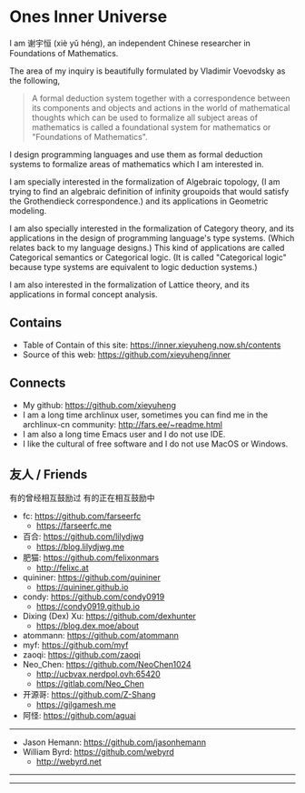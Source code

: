 # Ones Inner Universe

I am 谢宇恒 (xiè yǔ héng),
an independent Chinese researcher in Foundations of Mathematics.

The area of my inquiry is beautifully formulated by Vladimir Voevodsky as the following,

> A formal deduction system together with a correspondence
> between its components and objects and actions in the world of mathematical thoughts
> which can be used to formalize all subject areas of mathematics
> is called a foundational system for mathematics or "Foundations of Mathematics".

I design programming languages
and use them as formal deduction systems
to formalize areas of mathematics which I am interested in.

I am specially interested in the formalization of Algebraic topology,
(I am trying to find an algebraic definition of infinity groupoids
that would satisfy the Grothendieck correspondence.)
and its applications in Geometric modeling.

I am also specially interested in the formalization of Category theory,
and its applications in the design of programming language's type systems.
(Which relates back to my language designs.)
This kind of applications are called Categorical semantics or Categorical logic.
(It is called "Categorical logic" because type systems are equivalent to logic deduction systems.)

I am also interested in the formalization of Lattice theory,
and its applications in formal concept analysis.

## Contains

- Table of Contain of this site: https://inner.xieyuheng.now.sh/contents
- Source of this web: https://github.com/xieyuheng/inner

## Connects

- My github: https://github.com/xieyuheng
- I am a long time archlinux user,
  sometimes you can find me in the archlinux-cn community: http://fars.ee/~readme.html
- I am also a long time Emacs user and I do not use IDE.
- I like the cultural of free software and I do not use MacOS or Windows.

## 友人 / Friends

有的曾经相互鼓励过
有的正在相互鼓励中

- fc: https://github.com/farseerfc
  - https://farseerfc.me
- 百合: https://github.com/lilydjwg
  - https://blog.lilydjwg.me
- 肥猫: https://github.com/felixonmars
  - http://felixc.at
- quininer: https://github.com/quininer
  - https://quininer.github.io
- condy: https://github.com/condy0919
  - https://condy0919.github.io
- Dixing (Dex) Xu: https://github.com/dexhunter
  - https://blog.dex.moe/about
- atommann: https://github.com/atommann
- myf: https://github.com/myf
- zaoqi: https://github.com/zaoqi
- Neo_Chen: https://github.com/NeoChen1024
  - http://ucbvax.nerdpol.ovh:65420
  - https://gitlab.com/Neo_Chen
- 开源哥: https://github.com/Z-Shang
  - https://gilgamesh.me
- 阿怪: https://github.com/aguai

------

- Jason Hemann: https://github.com/jasonhemann
- William Byrd: https://github.com/webyrd
  - http://webyrd.net

------

------
